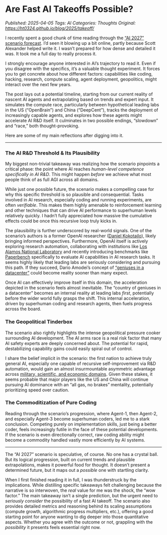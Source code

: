 # Are Fast AI Takeoffs Possible?
_Published: 2025-04-05_
_Tags: AI_
_Categories: Thoughts_
_Original: https://ht0324.github.io/blog/2025/takeoff/_

<p>I recently spent a good chunk of time reading through the <a href="https://ai-2027.com/">“AI 2027” scenario forecast</a>. I’d seen it blowing up a bit online, partly because Scott Alexander helped write it. I wasn’t prepared for how dense and detailed it was. It took me a full day to really process it.</p>

<p>I strongly encourage anyone interested in AI’s trajectory to read it. Even if you disagree with the specifics, it’s a valuable thought experiment. It forces you to get concrete about how different factors: capabilities like coding, hacking, research, compute scaling, agent deployment, geopolitics, might interact over the next few years.</p>

<p>The post lays out a potential timeline, starting from our current reality of nascent AI agents and extrapolating based on trends and expert input. It simulates the compute race, particularly between hypothetical leading labs in the US (“OpenBrain”) and China (“DeepCent”), tracks the deployment of increasingly capable agents, and explores how these agents might accelerate AI R&amp;D itself. It culminates in two possible endings, “slowdown” and “race,” both thought-provoking.</p>

<p>Here are some of my main reflections after digging into it.</p>

<hr />

<h3 id="the-ai-rd-threshold--its-plausibility">The AI R&amp;D Threshold &amp; Its Plausibility</h3>

<p>My biggest non-trivial takeaway was realizing how the scenario pinpoints a critical phase: the point where AI reaches <em>human-level competence specifically in AI R&amp;D</em>. This might happen <em>before</em> we achieve what most people think of as full AGI across all domains.</p>

<p>While just one possible future, the scenario makes a compelling case for why this specific threshold is so plausible and consequential. Tasks involved in AI research, especially coding and running experiments, are often <em>verifiable</em>. This makes them highly amenable to reinforcement learning and other techniques that can drive AI performance to superhuman levels relatively quickly. I hadn’t fully appreciated how massive the cumulative effects could be once this recursive loop truly kicks in.</p>

<p>The plausibility is further underscored by real-world signals. One of the scenario’s authors is a former OpenAI researcher (<a href="https://x.com/DKokotajlo">Daniel Kokotajlo</a>), likely bringing informed perspectives. Furthermore, OpenAI itself is actively exploring research automation, collaborating with institutions like <a href="https://openai.com/index/openai-and-los-alamos-national-laboratory-work-together/">Los Alamos National Laboratory</a> and recently introducing benchmarks like <a href="https://openai.com/index/paperbench/">Paperbench</a> specifically to evaluate AI capabilities in AI research tasks. It seems highly likely that leading labs are seriously considering and pursuing this path. If they succeed, Dario Amodei’s concept of <a href="https://darioamodei.com/machines-of-loving-grace">“geniuses in a datacenter”</a> could become reality sooner than many expect.</p>

<p>Once AI can effectively improve itself in this domain, the acceleration depicted in the scenario feels almost inevitable. The “country of geniuses in a datacenter” becomes an internal reality at leading labs <em>first</em>, potentially before the wider world fully grasps the shift. This internal acceleration, driven by superhuman coding and research agents, then fuels progress across the board.</p>

<h3 id="the-geopolitical-tinderbox">The Geopolitical Tinderbox</h3>

<p>The scenario also rightly highlights the intense geopolitical pressure cooker surrounding AI development. The AI arms race is a real risk factor that many AI safety experts are deeply concerned about. The potential for rapid, destabilizing capability gains could easily spiral out of control.</p>

<p>I share the belief implicit in the scenario: the first nation to achieve truly general AI, especially one capable of recursive self-improvement via R&amp;D automation, would gain an almost insurmountable asymmetric advantage across <a href="https://www.youtube.com/live/esCSpbDPJik?t=1608s">military, scientific, and economic domains</a>. Given these stakes, it seems probable that major players like the US and China will continue pursuing AI dominance with an “all gas, no brakes” mentality, potentially prioritizing speed over caution.</p>

<h3 id="the-commoditization-of-pure-coding">The Commoditization of Pure Coding</h3>

<p>Reading through the scenario’s progression, where Agent-1, then Agent-2, and especially Agent-3 become superhuman coders, led me to a stark conclusion. Competing purely on implementation skills, just being a better coder, feels increasingly futile in the face of these potential developments. If the scenario is even directionally correct, raw coding ability might become a commodity handled vastly more efficiently by AI systems.</p>

<hr />

<p>The “AI 2027” scenario is speculative, of course. No one has a crystal ball. But its logical progression, built on current trends and plausible extrapolations, makes it powerful food for thought. It doesn’t present a determined future, but it maps out a <em>possible</em> one with startling clarity.</p>

<p>When I first finished reading it in full, I was thunderstruck by the implications. While distilling specific takeaways felt challenging because the narrative is so interwoven, the <em>real</em> value for me was the shock, the “wow factor.” The main takeaway isn’t a single prediction, but the urgent need to <em>seriously consider</em> the possibility of a fast AI takeoff. The scenario also provides detailed metrics and reasoning behind its scaling assumptions (compute growth, algorithmic progress multipliers, etc.), offering a good starting point for anyone wanting to dig deeper into those quantitative aspects. Whether you agree with the outcome or not, grappling with the <em>possibility</em> it presents feels essential right now.</p>

